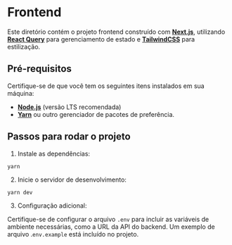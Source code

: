 # Frontend

Este diretório contém o projeto frontend construído com **[Next.js](https://nextjs.org/)**, utilizando **[React Query](https://tanstack.com/query/latest)** para gerenciamento de estado e **[TailwindCSS](https://tailwindcss.com/)** para estilização.

## Pré-requisitos

Certifique-se de que você tem os seguintes itens instalados em sua máquina:

- **[Node.js](https://nodejs.org/)** (versão LTS recomendada)
- **[Yarn](https://yarnpkg.com/)** ou outro gerenciador de pacotes de preferência.

## Passos para rodar o projeto

1. Instale as dependências:

```shell
yarn
```

2. Inicie o servidor de desenvolvimento:

```shell
yarn dev
```

3. Configuração adicional:

Certifique-se de configurar o arquivo `.env` para incluir as variáveis de ambiente necessárias, como a URL da API do backend. Um exemplo de arquivo .`env.example` está incluído no projeto.
